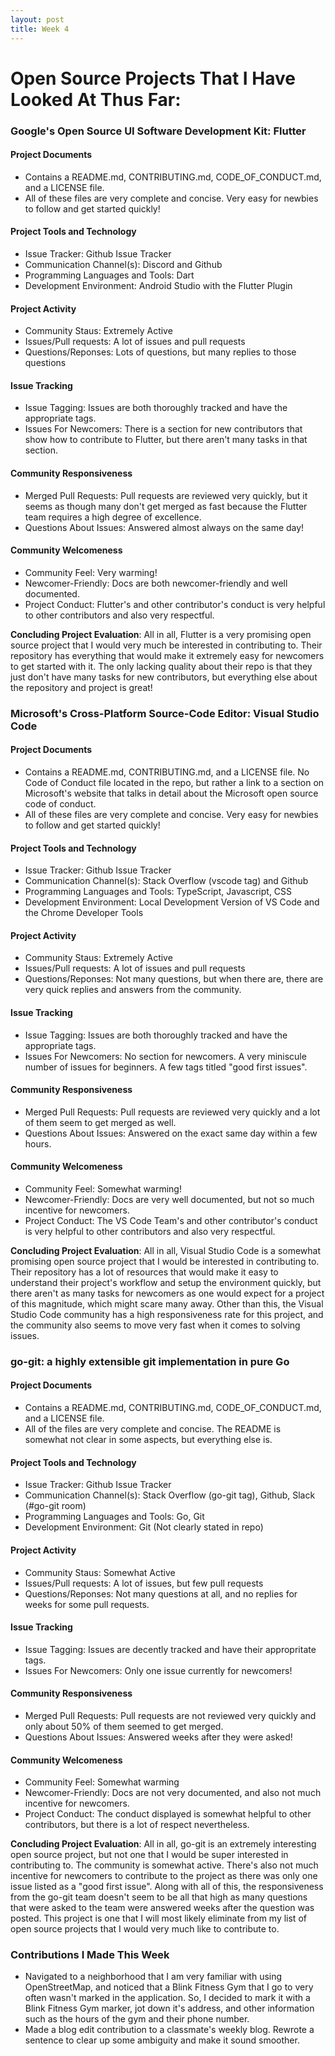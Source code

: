 ```yaml
---
layout: post
title: Week 4
---
```

 
# Open Source Projects That I Have Looked At Thus Far:

### Google's Open Source UI Software Development Kit: Flutter
#### Project Documents
* Contains a README.md, CONTRIBUTING.md, CODE_OF_CONDUCT.md, and a LICENSE file.
* All of these files are very complete and concise. Very easy for newbies to follow and get started quickly!
#### Project Tools and Technology
* Issue Tracker: Github Issue Tracker
* Communication Channel(s): Discord and Github
* Programming Languages and Tools:  Dart
* Development Environment: Android Studio with the Flutter Plugin
#### Project Activity
* Community Staus: Extremely Active
* Issues/Pull requests: A lot of issues and pull requests
* Questions/Reponses: Lots of questions, but many replies to those questions
#### Issue Tracking
* Issue Tagging: Issues are both thoroughly tracked and have the appropriate tags.
* Issues For Newcomers: There is a section for new contributors that show how to contribute to Flutter, but there aren't many tasks in that section.
#### Community Responsiveness
* Merged Pull Requests: Pull requests are reviewed very quickly, but it seems as though many don't get merged as fast because the Flutter team requires a high degree of excellence.
* Questions About Issues: Answered almost always on the same day!
#### Community Welcomeness
* Community Feel: Very warming!
* Newcomer-Friendly: Docs are both newcomer-friendly and well documented.
* Project Conduct: Flutter's and other contributor's conduct is very helpful to other contributors and also very respectful.

**Concluding Project Evaluation**: All in all, Flutter is a very promising open source project that I would very much be interested in contributing to. Their repository has everything that would make it extremely easy for newcomers to get started with it. The only lacking quality about their repo is that they just don't have many tasks for new contributors, but everything else about the repository and project is great!

### Microsoft's Cross-Platform Source-Code Editor: Visual Studio Code
#### Project Documents
* Contains a README.md, CONTRIBUTING.md, and a LICENSE file. No Code of Conduct file located in the repo, but rather a link to a section on Microsoft's website that talks in detail about the Microsoft open source code of conduct.
* All of these files are very complete and concise. Very easy for newbies to follow and get started quickly!
#### Project Tools and Technology
* Issue Tracker: Github Issue Tracker
* Communication Channel(s): Stack Overflow (vscode tag) and Github
* Programming Languages and Tools: TypeScript, Javascript, CSS
* Development Environment: Local Development Version of VS Code and the Chrome Developer Tools
#### Project Activity
* Community Staus: Extremely Active
* Issues/Pull requests: A lot of issues and pull requests
* Questions/Reponses: Not many questions, but when there are, there are very quick replies and answers from the community.
#### Issue Tracking
* Issue Tagging: Issues are both thoroughly tracked and have the appropriate tags.
* Issues For Newcomers: No section for newcomers. A very miniscule number of issues for beginners. A few tags titled "good first issues".
#### Community Responsiveness
* Merged Pull Requests: Pull requests are reviewed very quickly and a lot of them seem to get merged as well.
* Questions About Issues: Answered on the exact same day within a few hours.
#### Community Welcomeness
* Community Feel: Somewhat warming!
* Newcomer-Friendly: Docs are very well documented, but not so much incentive for newcomers.
* Project Conduct: The VS Code Team's and other contributor's conduct is very helpful to other contributors and also very respectful.

**Concluding Project Evaluation**: All in all, Visual Studio Code is a somewhat promising open source project that I would be interested in contributing to. Their repository has a lot of resources that would make it easy to understand their project's workflow and setup the environment quickly, but there aren't as many tasks for newcomers as one would expect for a project of this magnitude, which might scare many away. Other than this, the Visual Studio Code community has a high responsiveness rate for this project, and the community also seems to move very fast when it comes to solving issues.

### go-git: a highly extensible git implementation in pure Go
#### Project Documents
* Contains a README.md, CONTRIBUTING.md, CODE_OF_CONDUCT.md, and a LICENSE file.
* All of the files are very complete and concise. The README is somewhat not clear in some aspects, but everything else is.
#### Project Tools and Technology
* Issue Tracker: Github Issue Tracker
* Communication Channel(s): Stack Overflow (go-git tag), Github, Slack (#go-git room)
* Programming Languages and Tools: Go, Git
* Development Environment: Git (Not clearly stated in repo)
#### Project Activity
* Community Staus: Somewhat Active
* Issues/Pull requests: A lot of issues, but few pull requests
* Questions/Reponses: Not many questions at all, and no replies for weeks for some pull requests.
#### Issue Tracking
* Issue Tagging: Issues are decently tracked and have their appropritate tags.
* Issues For Newcomers: Only one issue currently for newcomers!
#### Community Responsiveness
* Merged Pull Requests: Pull requests are not reviewed very quickly and only about 50% of them seemed to get merged.
* Questions About Issues: Answered weeks after they were asked!
#### Community Welcomeness
* Community Feel: Somewhat warming
* Newcomer-Friendly: Docs are not very documented, and also not much incentive for newcomers.
* Project Conduct: The  conduct displayed is somewhat helpful to other contributors, but there is a lot of respect nevertheless.

**Concluding Project Evaluation**: All in all, go-git is an extremely interesting open source project, but not one that I would be super interested in contributing to. The community is somewhat active. There's also not much incentive for newcomers to contribute to the project as there was only one issue listed as a "good first issue". Along with all of this, the responsiveness from the go-git team doesn't seem to be all that high as many questions that were asked to the team were answered weeks after the question was posted. This project is one that I will most likely eliminate from my list of open source projects that I would very much like to contribute to.

### Contributions I Made This Week
* Navigated to a neighborhood that I am very familiar with using OpenStreetMap, and noticed that a Blink Fitness Gym that I go to very often wasn't marked in the application. So, I decided to mark it with a Blink Fitness Gym marker, jot down it's address, and other information such as the hours of the gym and their phone number.
* Made a blog edit contribution to a classmate's weekly blog. Rewrote a sentence to clear up some ambiguity and make it sound smoother.


